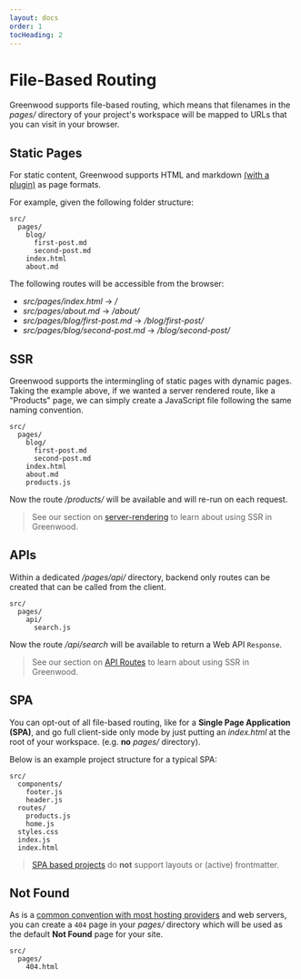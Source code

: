 ```yaml
---
layout: docs
order: 1
tocHeading: 2
---
```


# File-Based Routing

Greenwood supports file-based routing, which means that filenames in the _pages/_ directory of your project's workspace will be mapped to URLs that you can visit in your browser.

## Static Pages

For static content, Greenwood supports HTML and markdown [(with a plugin)](/docs/plugins/markdown/) as page formats.

For example, given the following folder structure:

```shell
src/
  pages/
    blog/
      first-post.md
      second-post.md
    index.html
    about.md
```

The following routes will be accessible from the browser:

- _src/pages/index.html_ -> _/_
- _src/pages/about.md_ -> _/about/_
- _src/pages/blog/first-post.md_ -> _/blog/first-post/_
- _src/pages/blog/second-post.md_ -> _/blog/second-post/_

## SSR

Greenwood supports the intermingling of static pages with dynamic pages. Taking the example above, if we wanted a server rendered route, like a "Products" page, we can simply create a JavaScript file following the same naming convention.

```shell
src/
  pages/
    blog/
      first-post.md
      second-post.md
    index.html
    about.md
    products.js
```

Now the route _/products/_ will be available and will re-run on each request.

> See our section on [server-rendering](/docs/pages/server-rendering/) to learn about using SSR in Greenwood.

## APIs

Within a dedicated _/pages/api/_ directory, backend only routes can be created that can be called from the client.

```shell
src/
  pages/
    api/
      search.js
```

Now the route _/api/search_ will be available to return a Web API `Response`.

> See our section on [API Routes](/docs/pages/api-routes/) to learn about using SSR in Greenwood.

## SPA

You can opt-out of all file-based routing, like for a **Single Page Application (SPA)**, and go full client-side only mode by just putting an _index.html_ at the root of your workspace. (e.g. **no** _pages/_ directory).

Below is an example project structure for a typical SPA:

```shell
src/
  components/
    footer.js
    header.js
  routes/
    products.js
    home.js
  styles.css
  index.js
  index.html
```

> [SPA based projects](/docs/pages/routing/#spa) do **not** support layouts or (active) frontmatter.

## Not Found

As is a [common convention with most hosting providers](https://docs.netlify.com/routing/redirects/redirect-options/#custom-404-page-handling) and web servers, you can create a `404` page in your _pages/_ directory which will be used as the default **Not Found** page for your site.

```shell
src/
  pages/
    404.html
```
